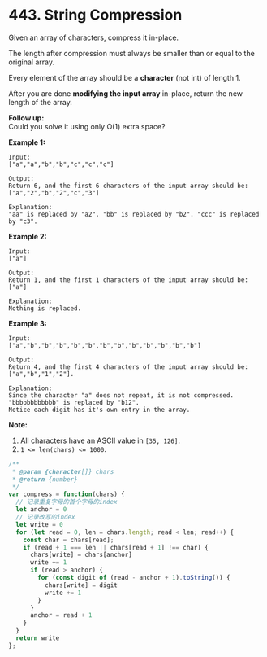 # 443. String Compression

Given an array of characters, compress it in-place.

The length after compression must always be smaller than or equal to the original array.

Every element of the array should be a **character** (not int) of length 1.

After you are done **modifying the input array** in-place, return the new length of the array.

 
**Follow up:**  
Could you solve it using only O(1) extra space?

 
**Example 1:**
```
Input:
["a","a","b","b","c","c","c"]

Output:
Return 6, and the first 6 characters of the input array should be: ["a","2","b","2","c","3"]

Explanation:
"aa" is replaced by "a2". "bb" is replaced by "b2". "ccc" is replaced by "c3".
```

**Example 2:**
```
Input:
["a"]

Output:
Return 1, and the first 1 characters of the input array should be: ["a"]

Explanation:
Nothing is replaced.
```

**Example 3:**
```
Input:
["a","b","b","b","b","b","b","b","b","b","b","b","b"]

Output:
Return 4, and the first 4 characters of the input array should be: ["a","b","1","2"].

Explanation:
Since the character "a" does not repeat, it is not compressed. "bbbbbbbbbbbb" is replaced by "b12".
Notice each digit has it's own entry in the array.
```

**Note:**

1. All characters have an ASCII value in `[35, 126]`.
2. `1 <= len(chars) <= 1000`.

```javascript
/**
 * @param {character[]} chars
 * @return {number}
 */
var compress = function(chars) {
  // 记录重复字母的首个字母的index
  let anchor = 0
  // 记录改写的index
  let write = 0
  for (let read = 0, len = chars.length; read < len; read++) {
    const char = chars[read];
    if (read + 1 === len || chars[read + 1] !== char) {
      chars[write] = chars[anchor]
      write += 1
      if (read > anchor) {
        for (const digit of (read - anchor + 1).toString()) {
          chars[write] = digit
          write += 1
        }
      }
      anchor = read + 1
    }
  }
  return write
};
```

